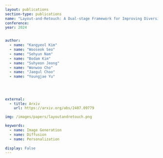 ```yaml
---
layout: publications
section-type: publications
name: "Layout-and-Retouch: A Dual-stage Framework for Improving Diversity in Personalized Image Generation"
conference: 
year: 2024


author:
  - name: "Kangyeol Kim"
  - name: "Wooseok Seo"
  - name: "Sehyun Nam"
  - name: "Bodam Kim"
  - name: "Suhyeon Jeong"
  - name: "Wonwoo Cho"
  - name: "Jaegul Choo"
  - name: "Youngjae Yu"
  
  
  
  
external:
  - title: Arxiv
    url: https://arxiv.org/abs/2407.09779

img: /images/papers/layoutandretouch.png

keywords:
  - name: Image Generation
  - name: Diffusion
  - name: Personalization
  
display: False
---
```

